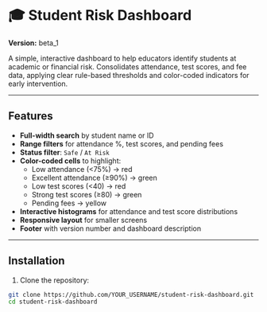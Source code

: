 # 🎓 Student Risk Dashboard

**Version:** beta_1

A simple, interactive dashboard to help educators identify students at academic or financial risk. Consolidates attendance, test scores, and fee data, applying clear rule-based thresholds and color-coded indicators for early intervention.

---

## Features

- **Full-width search** by student name or ID
- **Range filters** for attendance %, test scores, and pending fees
- **Status filter**: `Safe` / `At Risk`
- **Color-coded cells** to highlight:
  - Low attendance (<75%) → red
  - Excellent attendance (≥90%) → green
  - Low test scores (<40) → red
  - Strong test scores (≥80) → green
  - Pending fees → yellow
- **Interactive histograms** for attendance and test score distributions
- **Responsive layout** for smaller screens
- **Footer** with version number and dashboard description

---

## Installation

1. Clone the repository:

```bash
git clone https://github.com/YOUR_USERNAME/student-risk-dashboard.git
cd student-risk-dashboard
